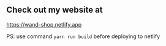 ## Check out my website at

https://wand-shop.netlify.app

PS: use command <code>yarn run build</code> before deploying to netlify

